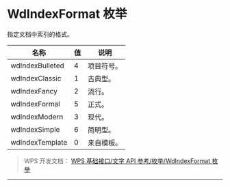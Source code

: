 # WdIndexFormat 枚举

指定文档中索引的格式。

| 名称            | 值  | 说明       |
|-----------------|-----|------------|
| wdIndexBulleted | 4   | 项目符号。 |
| wdIndexClassic  | 1   | 古典型。   |
| wdIndexFancy    | 2   | 流行。     |
| wdIndexFormal   | 5   | 正式。     |
| wdIndexModern   | 3   | 现代。     |
| wdIndexSimple   | 6   | 简明型。   |
| wdIndexTemplate | 0   | 来自模板。 |

> WPS 开发文档： [WPS 基础接口/文字 API 参考/枚举/WdIndexFormat 枚举](https://qn.cache.wpscdn.cn/encs/doc/office_v19/topics/WPS%20%E5%9F%BA%E7%A1%80%E6%8E%A5%E5%8F%A3/%E6%96%87%E5%AD%97%20API%20%E5%8F%82%E8%80%83/%E6%9E%9A%E4%B8%BE/WdIndexFormat%20%E6%9E%9A%E4%B8%BE.html)

------------------------------------------------------------------------
